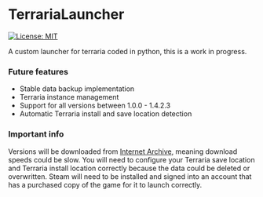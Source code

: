 # TerrariaLauncher
[![License: MIT](https://img.shields.io/badge/license-MIT-red.svg)](https://opensource.org/licenses/MIT)

A custom launcher for terraria coded in python, this is a work in progress.

### Future features
- Stable data backup implementation
- Terraria instance management
- Support for all versions between 1.0.0 - 1.4.2.3
- Automatic Terraria install and save location detection

### Important info
Versions will be downloaded from <a href="https://archive.org">Internet Archive</a>, meaning download speeds could be slow.
You will need to configure your Terraria save location and Terraria install location correctly because the data could be deleted or overwritten.
Steam will need to be installed and signed into an account that has a purchased copy of the game for it to launch correctly.
